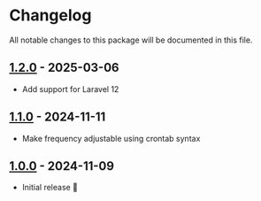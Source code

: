 # Changelog

All notable changes to this package will be documented in this file.

## [1.2.0] - 2025-03-06

- Add support for Laravel 12

## [1.1.0] - 2024-11-11

- Make frequency adjustable using crontab syntax

## [1.0.0] - 2024-11-09

- Initial release 🎉

[1.2.0]: https://github.com/daun/laravel-uptime-ping/releases/tag/1.2.0
[1.1.0]: https://github.com/daun/laravel-uptime-ping/releases/tag/1.1.0
[1.0.0]: https://github.com/daun/laravel-uptime-ping/releases/tag/1.0.0
